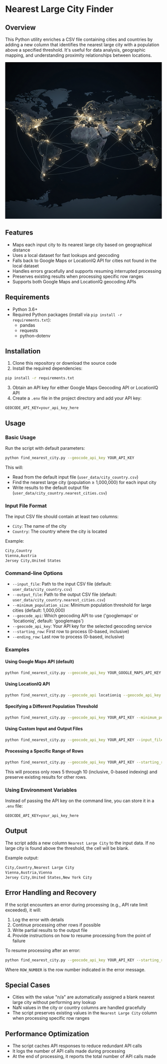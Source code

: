 # Nearest Large City Finder

## Overview

This Python utility enriches a CSV file containing cities and countries by adding a new column that identifies the nearest large city with a population above a specified threshold. It's useful for data analysis, geographic mapping, and understanding proximity relationships between locations.

![GeoCities Map](./images/map.jpeg)

## Features

- Maps each input city to its nearest large city based on geographical distance
- Uses a local dataset for fast lookups and geocoding
- Falls back to Google Maps or LocationIQ API for cities not found in the local dataset
- Handles errors gracefully and supports resuming interrupted processing
- Preserves existing results when processing specific row ranges
- Supports both Google Maps and LocationIQ geocoding APIs

## Requirements

- Python 3.6+
- Required Python packages (install via `pip install -r requirements.txt`):
  - pandas
  - requests
  - python-dotenv

## Installation

1. Clone this repository or download the source code
2. Install the required dependencies:

```bash
pip install -r requirements.txt
```

3. Obtain an API key for either Google Maps Geocoding API or LocationIQ API
4. Create a `.env` file in the project directory and add your API key:

```
GEOCODE_API_KEY=your_api_key_here
```

## Usage

### Basic Usage

Run the script with default parameters:

```bash
python find_nearest_city.py --geocode_api_key YOUR_API_KEY
```

This will:
- Read from the default input file (`user_data/city_country.csv`)
- Find the nearest large city (population ≥ 1,000,000) for each input city
- Write results to the default output file (`user_data/city_country.nearest_cities.csv`)

### Input File Format

The input CSV file should contain at least two columns:
- `City`: The name of the city
- `Country`: The country where the city is located

Example:
```
City,Country
Vienna,Austria
Jersey City,United States
```

### Command-line Options

- `--input_file`: Path to the input CSV file (default: `user_data/city_country.csv`)
- `--output_file`: Path to the output CSV file (default: `user_data/city_country.nearest_cities.csv`)
- `--minimum_population_size`: Minimum population threshold for large cities (default: 1,000,000)
- `--geocode_api`: Which geocoding API to use ('googlemaps' or 'locationiq', default: 'googlemaps')
- `--geocode_api_key`: Your API key for the selected geocoding service
- `--starting_row`: First row to process (0-based, inclusive)
- `--ending_row`: Last row to process (0-based, inclusive)

### Examples

#### Using Google Maps API (default)

```bash
python find_nearest_city.py --geocode_api_key YOUR_GOOGLE_MAPS_API_KEY
```

#### Using LocationIQ API

```bash
python find_nearest_city.py --geocode_api locationiq --geocode_api_key YOUR_LOCATIONIQ_API_KEY
```

#### Specifying a Different Population Threshold

```bash
python find_nearest_city.py --geocode_api_key YOUR_API_KEY --minimum_population_size 500000
```

#### Using Custom Input and Output Files

```bash
python find_nearest_city.py --geocode_api_key YOUR_API_KEY --input_file my_cities.csv --output_file results.csv
```

#### Processing a Specific Range of Rows

```bash
python find_nearest_city.py --geocode_api_key YOUR_API_KEY --starting_row 5 --ending_row 10
```

This will process only rows 5 through 10 (inclusive, 0-based indexing) and preserve existing results for other rows.

### Using Environment Variables

Instead of passing the API key on the command line, you can store it in a `.env` file:

```
GEOCODE_API_KEY=your_api_key_here
```

## Output

The script adds a new column `Nearest Large City` to the input data. If no large city is found above the threshold, the cell will be blank.

Example output:
```
City,Country,Nearest Large City
Vienna,Austria,Vienna
Jersey City,United States,New York City
```

## Error Handling and Recovery

If the script encounters an error during processing (e.g., API rate limit exceeded), it will:
1. Log the error with details
2. Continue processing other rows if possible
3. Write partial results to the output file
4. Provide instructions on how to resume processing from the point of failure

To resume processing after an error:

```bash
python find_nearest_city.py --geocode_api_key YOUR_API_KEY --starting_row ROW_NUMBER
```

Where `ROW_NUMBER` is the row number indicated in the error message.

## Special Cases

- Cities with the value "n/a" are automatically assigned a blank nearest large city without performing any lookup
- NaN values in the city or country columns are handled gracefully
- The script preserves existing values in the `Nearest Large City` column when processing specific row ranges

## Performance Optimization

- The script caches API responses to reduce redundant API calls
- It logs the number of API calls made during processing
- At the end of processing, it reports the total number of API calls made
